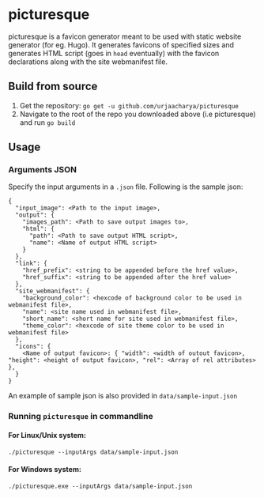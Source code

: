 # picturesque

picturesque is a favicon generator meant to be used with static website generator (for eg. Hugo). It generates favicons of specified sizes and generates HTML script (goes in `head` eventually) with the favicon declarations along with the site webmanifest file.

## Build from source

1. Get the repository:
`go get -u github.com/urjaacharya/picturesque`
2. Navigate to the root of the repo you downloaded above (i.e picturesque) and run `go build`
    
## Usage

### Arguments JSON

Specify the input arguments in a `.json` file. Following is the sample json:
```
{
  "input_image": <Path to the input image>,
  "output": {
    "images_path": <Path to save output images to>,
    "html": {
      "path": <Path to save output HTML script>,
      "name": <Name of output HTML script>
    }
  },
  "link": {
    "href_prefix": <string to be appended before the href value>,
    "href_suffix": <string to be appended after the href value>
  },
  "site_webmanifest": {
    "background_color": <hexcode of background color to be used in webmanifest file>,
    "name": <site name used in webmanifest file>,
    "short_name": <short name for site used in webmanifest file>,
    "theme_color": <hexcode of site theme color to be used in webmanifest file>
  },
  "icons": {
    <Name of output favicon>: { "width": <width of outout favicon>, "height": <height of output favicon>, "rel": <Array of rel attributes> },
  }
}
```
An example of sample json is also provided in `data/sample-input.json`

### Running `picturesque` in commandline

#### For Linux/Unix system:

```
./picturesque --inputArgs data/sample-input.json
```

#### For Windows system:

```
./picturesque.exe --inputArgs data/sample-input.json
```

